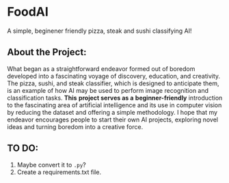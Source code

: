 # FoodAI

A simple, beginener friendly pizza, steak and sushi classifying AI!

## About the Project:
What began as a straightforward endeavor formed out of boredom developed into a fascinating voyage of discovery, education, and creativity. The pizza, sushi, and steak classifier, which is designed to anticipate them, is an example of how AI may be used to perform image recognition and classification tasks. **This** **project serves as a** **beginner-friendly** introduction to the fascinating area of artificial intelligence and its use in computer vision by reducing the dataset and offering a simple methodology. I hope that my endeavor encourages people to start their own AI projects, exploring novel ideas and turning boredom into a creative force.


## **TO DO:**
1. Maybe convert it to `.py`?
2. Create a requirements.txt file.
